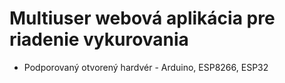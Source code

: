 # Multiuser webová aplikácia pre riadenie vykurovania
* Podporovaný otvorený hardvér - Arduino, ESP8266, ESP32
